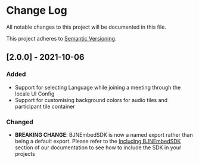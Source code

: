 
# Change Log
All notable changes to this project will be documented in this file.
 
This project adheres to [Semantic Versioning](http://semver.org/).
 
## [2.0.0] - 2021-10-06
 
### Added
- Support for selecting Language while joining a meeting through the locale UI Config
- Support for customising background colors for audio tiles and participant tile container
 
### Changed
- **BREAKING CHANGE**: BJNEmbedSDK is now a named export rather than being a default export. Please refer to the [Including BJNEmbedSDK](https://bluejeans.github.io/webrtc-embed-sdk/docs/index.html#including-bjnembedsdk) section of our documentation to see how to include the SDK in your projects
 